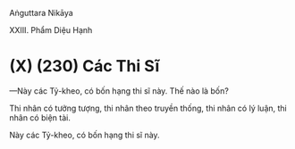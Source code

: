 Aṅguttara Nikāya

XXIII. Phẩm Diệu Hạnh

# (X) (230) Các Thi Sĩ

—Này các Tỷ-kheo, có bốn hạng thi sĩ này. Thế nào là bốn?

Thi nhân có tưởng tượng, thi nhân theo truyền thống, thi nhân có lý luận, thi nhân có biện tài.

Này các Tỷ-kheo, có bốn hạng thi sĩ này.


